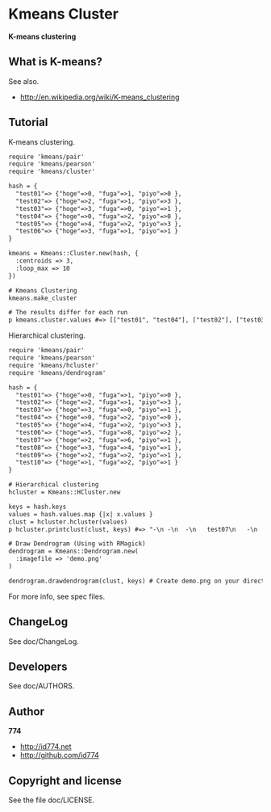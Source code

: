 Kmeans Cluster
==============

**K-means clustering**


What is K-means?
----------------

See also.

+ http://en.wikipedia.org/wiki/K-means_clustering


Tutorial
--------

K-means clustering.

``` html
require 'kmeans/pair'
require 'kmeans/pearson'
require 'kmeans/cluster'

hash = {
  "test01"=> {"hoge"=>0, "fuga"=>1, "piyo"=>0 },
  "test02"=> {"hoge"=>2, "fuga"=>1, "piyo"=>3 },
  "test03"=> {"hoge"=>3, "fuga"=>0, "piyo"=>1 },
  "test04"=> {"hoge"=>0, "fuga"=>2, "piyo"=>0 },
  "test05"=> {"hoge"=>4, "fuga"=>2, "piyo"=>3 },
  "test06"=> {"hoge"=>3, "fuga"=>1, "piyo"=>1 }
}

kmeans = Kmeans::Cluster.new(hash, {
  :centroids => 3,
  :loop_max => 10
})

# Kmeans Clustering
kmeans.make_cluster

# The results differ for each run
p kmeans.cluster.values #=> [["test01", "test04"], ["test02"], ["test03", "test05", "test06"]]
```

Hierarchical clustering.

``` html
require 'kmeans/pair'
require 'kmeans/pearson'
require 'kmeans/hcluster'
require 'kmeans/dendrogram'

hash = {
  "test01"=> {"hoge"=>0, "fuga"=>1, "piyo"=>0 },
  "test02"=> {"hoge"=>2, "fuga"=>1, "piyo"=>3 },
  "test03"=> {"hoge"=>3, "fuga"=>0, "piyo"=>1 },
  "test04"=> {"hoge"=>0, "fuga"=>2, "piyo"=>0 },
  "test05"=> {"hoge"=>4, "fuga"=>2, "piyo"=>3 },
  "test06"=> {"hoge"=>5, "fuga"=>8, "piyo"=>2 },
  "test07"=> {"hoge"=>2, "fuga"=>6, "piyo"=>1 },
  "test08"=> {"hoge"=>3, "fuga"=>4, "piyo"=>1 },
  "test09"=> {"hoge"=>2, "fuga"=>2, "piyo"=>1 },
  "test10"=> {"hoge"=>1, "fuga"=>2, "piyo"=>1 }
}

# Hierarchical clustering
hcluster = Kmeans::HCluster.new

keys = hash.keys
values = hash.values.map {|x| x.values }
clust = hcluster.hcluster(values)
p hcluster.printclust(clust, keys) #=> "-\n -\n  -\n   test07\n   -\n    test01\n    test04\n  -\n   test08\n   -\n    test06\n    -\n     test09\n     test10\n -\n  test02\n  -\n   test03\n   test05\n"

# Draw Dendrogram (Using with RMagick)
dendrogram = Kmeans::Dendrogram.new(
  :imagefile => 'demo.png'
)

dendrogram.drawdendrogram(clust, keys) # Create demo.png on your directory
```

For more info, see spec files.


ChangeLog
---------

See doc/ChangeLog.


Developers
----------

See doc/AUTHORS.


Author
------

**774**

+ http://id774.net
+ http://github.com/id774


Copyright and license
---------------------

See the file doc/LICENSE.


